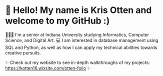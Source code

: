 # 👋 Hello! My name is Kris Otten and welcome to my GitHub :)

👩🏻‍🎓 I'm a senior at Indiana University studying Informatics, Computer Science, and Digital Art. 
💻 I am interested in database management using SQL and Python, as well as how I can apply my technical abilities towards creative pursuits.

✨ Check out my website to see in-depth walkthroughs of my projects: https://kotten16.wixsite.com/otten-folio ✨
